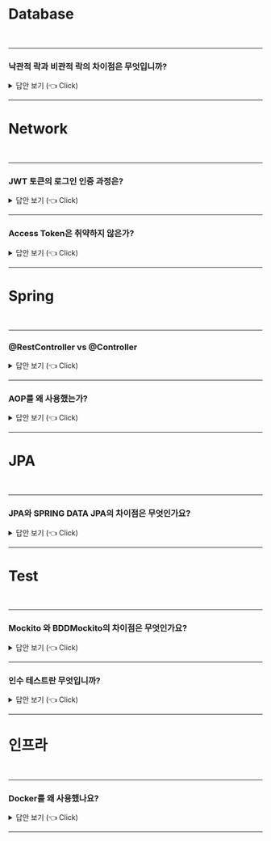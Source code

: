 

# Database
<br>

-----------------------

### 낙관적 락과 비관적 락의 차이점은 무엇입니까?

<details>
   <summary> 답안 보기 (👈 Click)</summary>
<br />

-----------------------
+ 낙관적 락
    - 일반적으로 동시성 문제가 발생하지 않을 것으로 가정해, 버전으로 동시성을 관리하는 방식입니다. 
    - 낙관적 락은 어플리케이션 레벨에서 관리됩니다.
    - 낙관적 락은 비관적 락에 비해 동시성 성능이 뛰어나다는 장점이 있습니다. 

+ 비관적 락
    - 일반적으로 동시성 문제가 발생할 것으로 가정해, 락을 걸어서 동시성을 관리하는 방식입니다.
    - 비관적 락은 DB 레벨에서 관리됩니다. 
    - 비관적 락에는 공유 락과 배타 락이 존재합니다. 
    - 공유 락은 다른 트랜잭션이 읽기는 허용하지만, 쓰기는 허용하지 않는 락을 의미합니다. 
    - 배타 락은 다른 트랜잭션이 락을 거는 것을 허용하지 않는 락을 의미합니다. 

</details>

-----------------------



# Network
<br>

-----------------------

### JWT 토큰의 로그인 인증 과정은?

<details>
   <summary> 답안 보기 (👈 Click)</summary>
<br />

-----------------------
+ 클라이언트로부터 email과 password를 전달 받으면, 
  해당 email이 유효한 email인지 확인하고, 비밀번호가 저장된 비밀번호와 일치하는지 확인한다
  email과 password가 모두 일치하면, email로 클라이언트의 id를 반환 받아서, 
  access token과 refresh token을 생성한다. 
  그리고 해당 access token과 refresh token을 클라이언트에게 반환한다.   

</details>

-----------------------

### Access Token은 취약하지 않은가?

<details>
   <summary> 답안 보기 (👈 Click)</summary>
<br />

-----------------------
+ 

</details>

-----------------------






# Spring
<br>

-----------------------
### @RestController vs @Controller

<details>
   <summary> 답안 보기 (👈 Click)</summary>
<br />

-----------------------
+ @RestController
    - @RestController는 특정 클래스가 컨트롤러임을 나타냅니다. 
    - @RestContrller는 @Controller와 @ResponseBody가 결합된 것입니다.
    - 즉, @RestController는 기본적으로 JSON 형식으로 값을 리턴합니다. 

+ @Controller
    - @Controller는 특정 클래스가 컨트롤러임을 나타냅니다. 
    - @Controller는 기본적으로 View를 반환합니다. 
    - @Controller도 @ResponseBody를 활용하면 JSON 형식으로 값을 반환할 수 있습니다. 

</details>

-----------------------

### AOP를 왜 사용했는가?

<details>
   <summary> 답안 보기 (👈 Click)</summary>
<br />

-----------------------
+
</details>

-----------------------



# JPA
<br>

-----------------------
### JPA와 SPRING DATA JPA의 차이점은 무엇인가요?

<details>
   <summary> 답안 보기 (👈 Click)</summary>
<br />

-----------------------
+ SPRING DATA JPA는 CRUD를 처리하기 위한 공통 인터페이스를 제공합니다. 
  즉, 구현 클래스 없이 인터페이스만 작성해도 개발을 완료할 수 있게 해줍니다. 
</details>

-----------------------

# Test
<br>

-----------------------
### Mockito 와 BDDMockito의 차이점은 무엇인가요?

<details>
   <summary> 답안 보기 (👈 Click)</summary>
<br />

-----------------------
+ Mockito는 org.mockito.Mockito를 import하고, when - verify의 구조를 갖습니다. 
  BDDMockito는 org.mockito.BDDMockito를 import하고, given - when - then의 구조를 갖습니다. 
  Mockito와 BDDMockito는 기능은 같지만, 이름은 다른 클래스입니다.
  BDDMockito가 Mockito보다 가독성이 뛰어나다는 장점이 있습니다. 
   
</details>

-----------------------

### 인수 테스트란 무엇입니까?

<details>
   <summary> 답안 보기 (👈 Click)</summary>
<br />

-----------------------
+ 인수 테스트는 사용자 스토리(시나리오)에 맞춰서 하는 테스트를 의미합니다.
  인수 테스트라는 이름은 소프트웨어 인수를 목적으로 한다는데서 비롯되었으며,
  주로 사용자 관점에서 E2E 테스트입니다. 
  인수 테스트는 RestAssured, MockMvc 등을 통해서 구현 가능합니다. 
   
   
</details>

-----------------------


# 인프라
<br>

-----------------------
### Docker를 왜 사용했나요?

<details>
   <summary> 답안 보기 (👈 Click)</summary>
<br />

-----------------------
+ 
</details>

-----------------------
